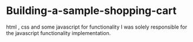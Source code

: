 # Building-a-sample-shopping-cart
html , css and some javascript for functionality
I was solely responsible for the javascript functionality implementation.
